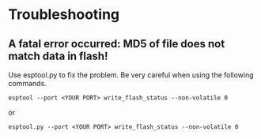 # Troubleshooting

## A fatal error occurred: MD5 of file does not match data in flash!

Use esptool.py to fix the problem. Be very careful when using the following commands.

```esptool --port <YOUR PORT> write_flash_status --non-volatile 0```

or

```esptool.py --port <YOUR PORT> write_flash_status --non-volatile 0```
